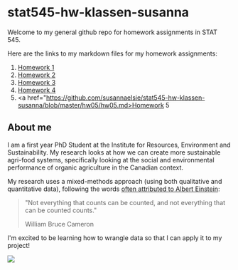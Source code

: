 # stat545-hw-klassen-susanna

Welcome to my general github repo for homework assignments in STAT 545. 

Here are the links to my markdown files for my homework assignments:

1. <a href="https://github.com/susannaelsie/stat545-hw-klassen-susanna/blob/master/hw01/Gapminder_Data_hw01.md">Homework 1</a>
2. <a href="https://github.com/susannaelsie/stat545-hw-klassen-susanna/blob/master/hw02/hw02.md">Homework 2</a> 
3. <a href="https://github.com/susannaelsie/stat545-hw-klassen-susanna/blob/master/hw03/hw03.md">Homework 3</a> 
4. <a href="https://github.com/susannaelsie/stat545-hw-klassen-susanna/blob/master/hw04/hw04.md">Homework 4</a> 
5. <a href="https://github.com/susannaelsie/stat545-hw-klassen-susanna/blob/master/hw05/hw05.md>Homework 5</a>


## About me

I am a first year PhD Student at the Institute for Resources, Environment and Sustainability. My research looks at how we can create more sustainable agri-food systems, specifically looking at the social and environmental performance of organic agriculture in the Canadian context. 

My research uses a mixed-methods approach (using both qualitative and quantitative data), following the words <a href="https://quoteinvestigator.com/2010/05/26/everything-counts-einstein/">often attributed to Albert Einstein</a>:

> "Not everything that counts can be counted, and not everything that can be counted counts."
>
> William Bruce Cameron 

I'm excited to be learning how to wrangle data so that I can apply it to my project!

![](https://i.pinimg.com/originals/15/10/29/15102907439824fb616f964e9dff5415.gif)
